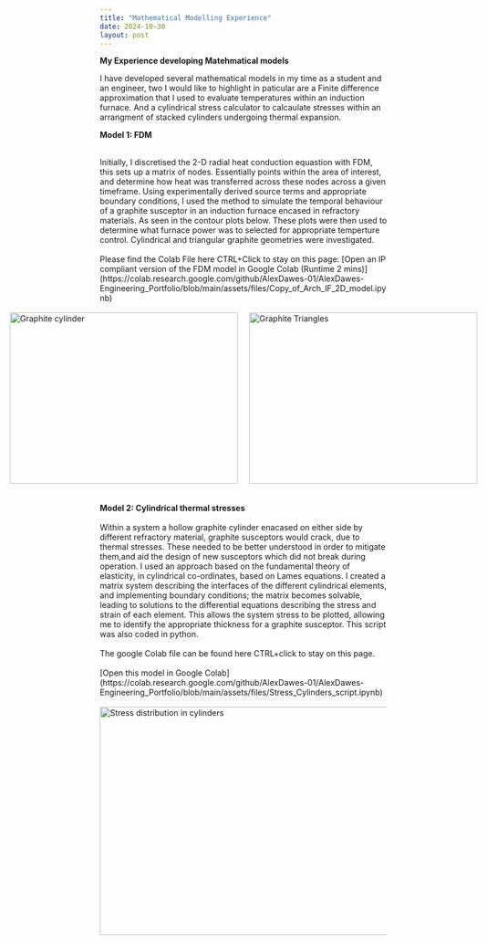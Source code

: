 ```yaml
---
title: "Mathematical Modelling Experience"
date: 2024-10-30
layout: post
---
```

**My Experience developing Matehmatical models**

I have developed several mathematical models in my time as a student and an engineer, two I would like to highlight in paticular are a Finite difference approximation 
that I used to evaluate temperatures within an induction furnace. And a cylindrical stress calculator to calcaulate stresses within an arrangment of stacked cylinders 
undergoing thermal expansion.

<b>Model 1: FDM </b><br>

<br>
Initially, I discretised the 2-D radial heat conduction equastion with FDM, this sets up a matrix of nodes. Essentially points within the area of interest, and determine how
heat was transferred across these nodes across a given timeframe. Using experimentally derived source terms and appropriate boundary conditions, I used the method
to simulate the temporal behaviour of a graphite susceptor in an induction furnace encased in refractory materials. As seen in the contour plots below. These plots were then used to 
determine what furnace power was to selected for appropriate temperture control. Cylindrical and triangular graphite geometries were investigated. <br><br>
Please find the Colab File here CTRL+Click to stay on this page: [Open an IP compliant version of the FDM model in Google Colab (Runtime 2 mins)](https://colab.research.google.com/github/AlexDawes-01/AlexDawes-Engineering_Portfolio/blob/main/assets/files/Copy_of_Arch_IF_2D_model.ipynb)
<br><br>
<div style="display: flex; gap: 20px; align-items: center; justify-content: center;">
 <img src="https://alexdawes-01.github.io/AlexDawes-Engineering_Portfolio/assets/images/Cylinder.png" alt="Graphite cylinder" width="400" height="300" />
 <img src="https://alexdawes-01.github.io/AlexDawes-Engineering_Portfolio/assets/images/triangleFDM.png" alt="Graphite Triangles" width="400" height="300" />
</div>
<br><br>
<b>Model 2: Cylindrical thermal stresses </b><br><br>
Within a system a hollow graphite cylinder enacased on either side by different refractory material, graphite susceptors would crack, due to thermal stresses. 
These needed to be better understood in order to mitigate them,and aid the design of new susceptors which did not break during operation. 
I used an approach based on the fundamental theory of elasticity, in cylindrical co-ordinates, based on Lames equations.
I created a matrix system describing the interfaces of the different cylindrical elements, and implementing boundary conditions;
the matrix becomes solvable, leading to solutions to the differential equations describing the stress and strain of each element.
This allows the system stress to be plotted, allowing me to identify the appropriate thickness for a graphite susceptor.
This script was also coded in python. 
<br><br>
The google Colab file can be found here CTRL+click to stay on this page.<br><br>
[Open this model in Google Colab](https://colab.research.google.com/github/AlexDawes-01/AlexDawes-Engineering_Portfolio/blob/main/assets/files/Stress_Cylinders_script.ipynb)
<br><br>

<img src="https://alexdawes-01.github.io/AlexDawes-Engineering_Portfolio/assets/images/Stress-dist-cylinders.png" alt="Stress distribution in cylinders" width="600" height="400" />
<br>
